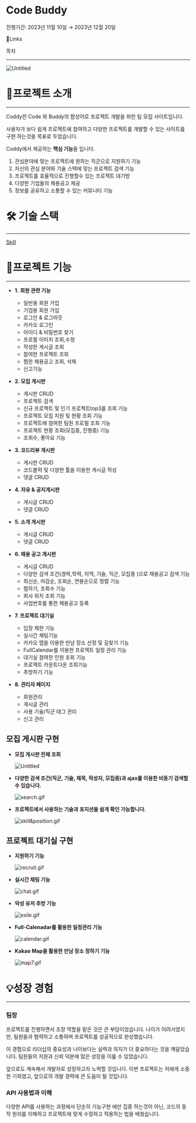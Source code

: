 # Code Buddy

진행기간: 2023년 11월 10일 → 2023년 12월 20일

🔗Links



목차

---

![Untitled](https://github.com/Afdddd/CodeBuddy/issues/44#issue-2088981982)

# 📖프로젝트 소개

---

Coddy란 Code 와 Buddy의 합성어로 프로젝트 개발을 위한 팀 모집 사이트입니다.

사용자가 보다 쉽게 프로젝트에 참여하고 다양한 프로젝트를 개발할 수 있는 사이트를 구현 하는것을 목표로 두었습니다.

Coddy에서 제공하는 **핵심 기능**들 입니다.

1. 관심분야에 맞는 프로젝트에 원하는 직군으로 지원하기 기능
2. 자신의 관심 분야와 기술 스택에 맞는 프로젝트 검색 기능
3. 프로젝트를 효율적으로 진행할수 있는 프로젝트 대기방
4. 다양한 기업들의 채용공고 제공
5. 정보를 공유하고 소통할 수 있는 커뮤니티 기능

# 🛠 기술 스택

---

[Skill](Code%20Buddy%202e821433c15c4e258ac89a04cd2d642c/Skill%206d14ec3d203d420aacdf43b65122bd19.csv)

# 📜프로젝트 기능

---

- **1.** **회원 관련 기능**
    - 일반용 회원 가입
    - 기업용 회원 가입
    - 로그인 & 로그아웃
    - 카카오 로그인
    - 아이디 & 비밀번호 찾기
    - 프로필 이미지 조회,수정
    - 작성한 게시글 조회
    - 참여한 프로젝트 조회
    - 찜한 채용공고 조회, 삭제
    - 신고기능

- **2. 모집 게시판**
    - 게시판 CRUD
    - 프로젝트 검색
    - 신규 프로젝트 및 인기 프로젝트top3를 조회 기능
    - 프로젝트 모집 지원 및 현황 조회 기능
    - 프로젝트에 참여한 팀원 프로필 조회 기능
    - 프로젝트 현황 조회(모집중, 진행중) 기능
    - 조회수, 좋아요 기능

- **3. 코드리뷰 게시판**
    - 게시판 CRUD
    - 코드블럭 및 다양한 툴을 이용한 게시글 작성
    - 댓글 CRUD

- **4. 자유 & 공지게시판**
    - 게시글 CRUD
    - 댓글 CRUD

- **5. 소개 게시판**
    - 게시글 CRUD
    - 댓글 CRUD

- **6. 채용 공고 게시판**
    - 게시글 CRUD
    - 다양한 검색 조건(경력,학력, 지역, 기술, 직군, 모집중 )으로 채용공고 검색 기능
    - 최신순, 마감순, 조회순, 연봉순으로 정렬 기능
    - 찜하기, 조회수 기능
    - 회사 위치 조회 기능
    - 사업번호를 통한 채용공고 등록

- **7. 프로젝트 대기실**
    - 입장 제한 기능
    - 실시간 채팅기능
    - 카카오 맵을 이용한 만남 장소 선정 및 길찾기 기능
    - FullCalendar를 이용한 프로젝트 일정 관리 기능
    - 대기실 참여한 인원 조회 기능
    - 프로젝트 카운트다운 조회기능
    - 추방하기 기능

- **8. 관리자 페이지**
    - 회원관리
    - 게시글 관리
    - 사용 기술/직군 태그 관리
    - 신고 관리

## 모집 게시판 구현

- **모집 게시판 전체 조회**
    
    ![Untitled](Code%20Buddy%202e821433c15c4e258ac89a04cd2d642c/Untitled%201.png)
    
- **다양한 검색 조건(직군, 기술, 제목, 작성자, 모집중)과 ajax를 이용한 비동기 검색할 수 있습니다.**
    
    ![search.gif](Code%20Buddy%202e821433c15c4e258ac89a04cd2d642c/search.gif)
    
- **프로젝트에서 사용하는 기술과 포지션을 쉽게 확인 가능합니다.**
    
    ![skill&position.gif](Code%20Buddy%202e821433c15c4e258ac89a04cd2d642c/skillposition.gif)
    

## 프로젝트 대기실 구현

- **지원하기 기능**
    
    ![recruit.gif](Code%20Buddy%202e821433c15c4e258ac89a04cd2d642c/recruit.gif)
    
- **실시간 채팅 기능**
    
    ![chat.gif](Code%20Buddy%202e821433c15c4e258ac89a04cd2d642c/chat.gif)
    
- **악성 유저 추방 기능**
    
    ![exile.gif](Code%20Buddy%202e821433c15c4e258ac89a04cd2d642c/exile.gif)
    
- **Full-Calenadar를 활용한 일정관리 기능**
    
    ![calendar.gif](Code%20Buddy%202e821433c15c4e258ac89a04cd2d642c/calendar.gif)
    
- **Kakao Map을 활용한 만남 장소 정하기 기능**
    
    ![map7.gif](Code%20Buddy%202e821433c15c4e258ac89a04cd2d642c/map7.gif)
    

# 💡성장 경험

---

### 팀장

프로젝트를 진행하면서 조장 역할을 맡은 것은 큰 부담이었습니다.
나이가 어려서였지만, 팀원들과 협력하고 소통하며 프로젝트를 성공적으로 완성했습니다. 

이 경험으로 리더십의 중요성과 나이보다는 실력과 의지가 더 중요하다는 것을 깨달았습니다. 
팀원들의 지원과 신뢰 덕분에 많은 성장을 이룰 수 있었습니다. 

앞으로도 계속해서 개발자로 성장하고자 노력할 것입니다. 이번 프로젝트는 저에게 소중한 기회였고, 앞으로의 개발 경력에 큰 도움이 될 것입니다.

### API 사용법과 이해

다양한 API를 사용하는 과정에서 단순히 기능구현 에만 집중 하는것이 아닌, 코드의 동작 원리를 이해하고 프로젝트에 맞게 수정하고 적용하는 법을 배웠습니다.
